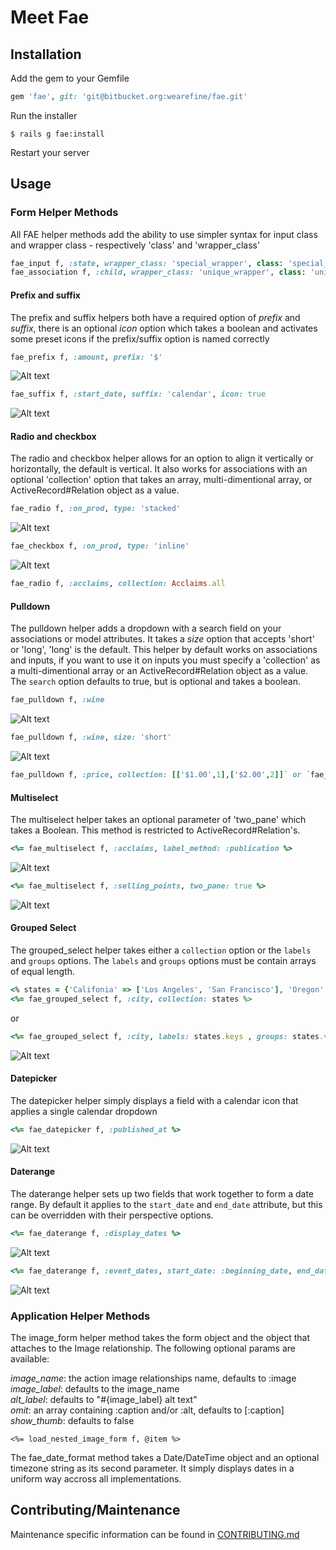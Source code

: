# Meet Fae

## Installation

Add the gem to your Gemfile

```ruby
gem 'fae', git: 'git@bitbucket.org:wearefine/fae.git'
```
Run the installer

```
$ rails g fae:install
```

Restart your server

## Usage

### Form Helper Methods

All FAE helper methods add the ability to use simpler syntax for input class and wrapper class - respectively 'class' and 'wrapper_class'

```ruby
fae_input f, :state, wrapper_class: 'special_wrapper', class: 'special_input'
fae_association f, :child, wrapper_class: 'unique_wrapper', class: 'unique_input'
```

#### Prefix and suffix

The prefix and suffix helpers both have a required option of *prefix* and *suffix*, there is an optional *icon* option which takes a boolean and activates some preset icons if the prefix/suffix option is named correctly

```ruby
fae_prefix f, :amount, prefix: '$'
```

![Alt text](http://www.afinesite.com/fae/fae_prefix.jpg)

```ruby
fae_suffix f, :start_date, suffix: 'calendar', icon: true
```

![Alt text](http://www.afinesite.com/fae/fae_suffix.jpg)

#### Radio and checkbox

The radio and checkbox helper allows for an option to align it vertically or horizontally, the default is vertical. It also works for associations with an optional 'collection' option that takes an array, multi-dimentional array, or ActiveRecord#Relation object as a value.

```ruby
fae_radio f, :on_prod, type: 'stacked'
```

![Alt text](http://www.afinesite.com/fae/fae_radio_stacked.png)

```ruby
fae_checkbox f, :on_prod, type: 'inline'
```

![Alt text](http://www.afinesite.com/fae/fae_radio_inline.png)

```ruby
fae_radio f, :acclaims, collection: Acclaims.all
```

#### Pulldown

The pulldown helper adds a dropdown with a search field on your associations or model attributes. It takes a *size* option that accepts 'short' or 'long', 'long' is the default. This helper by default works on associations and inputs, if you want to use it on inputs you must specify a 'collection' as a multi-dimentional array or an ActiveRecord#Relation object as a value. The `search` option defaults to true, but is optional and takes a boolean.

```ruby
fae_pulldown f, :wine
```

![Alt text](http://www.afinesite.com/fae/long_pulldown.png)

```ruby
fae_pulldown f, :wine, size: 'short'
```

![Alt text](http://www.afinesite.com/fae/short_pulldown.png)

```ruby
fae_pulldown f, :price, collection: [['$1.00',1],['$2.00',2]]` or `fae_pulldown f, :price, collection [1,2]
```

#### Multiselect

The multiselect helper takes an optional parameter of 'two_pane' which takes a Boolean. This method is restricted to ActiveRecord#Relation's.

```ruby
<%= fae_multiselect f, :acclaims, label_method: :publication %>
```

![Alt text](http://www.afinesite.com/fae/multiselect_dropdown.png)

```ruby
<%= fae_multiselect f, :selling_points, two_pane: true %>
```

![Alt text](http://www.afinesite.com/fae/multiselect_two_pane.png)

#### Grouped Select

The grouped_select helper takes either a `collection` option or the `labels` and `groups` options. The `labels` and `groups` options must be contain arrays of equal length.

```ruby
<% states = {'Califonia' => ['Los Angeles', 'San Francisco'], 'Oregon' => ['Portland', 'Boring', 'France']} %>
<%= fae_grouped_select f, :city, collection: states %>
```

or

```ruby
<%= fae_grouped_select f, :city, labels: states.keys , groups: states.values %>
```

![Alt text](http://www.afinesite.com/fae/fae_grouped_select.png)

#### Datepicker

The datepicker helper simply displays a field with a calendar icon that applies a single calendar dropdown

```ruby
<%= fae_datepicker f, :published_at %>
```

![Alt text](http://www.afinesite.com/fae/datepicker.png)

#### Daterange

The daterange helper sets up two fields that work together to form a date range. By default it applies to the `start_date` and `end_date` attribute, but this can be overridden with their perspective options.

```ruby
<%= fae_daterange f, :display_dates %>
```

![Alt text](http://www.afinesite.com/fae/daterange-default.png)

```ruby
<%= fae_daterange f, :event_dates, start_date: :beginning_date, end_date: :final_date %>
```

![Alt text](http://www.afinesite.com/fae/daterange-custom.png)


### Application Helper Methods

The image_form helper method takes the form object and the object that attaches to the Image relationship. The following optional params are available:

*image_name*: the action image relationships name, defaults to :image  
*image_label*: defaults to the image_name  
*alt_label*: defaults to "#{image_label} alt text"  
*omit*: an array containing :caption and/or :alt, defaults to [:caption]  
*show_thumb*: defaults to false  

`<%= load_nested_image_form f, @item %>`

The fae_date_format method takes a Date/DateTime object and an optional timezone string as its second parameter. It simply displays dates in a uniform way accross all implementations.

## Contributing/Maintenance

Maintenance specific information can be found in [CONTRIBUTING.md](/wearefine/fae/src/master/CONTRIBUTING.md)



